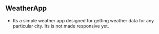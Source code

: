 ## WeatherApp
- Its a simple weather app designed for getting weather data for any particular city. Its is not made responsive yet.

